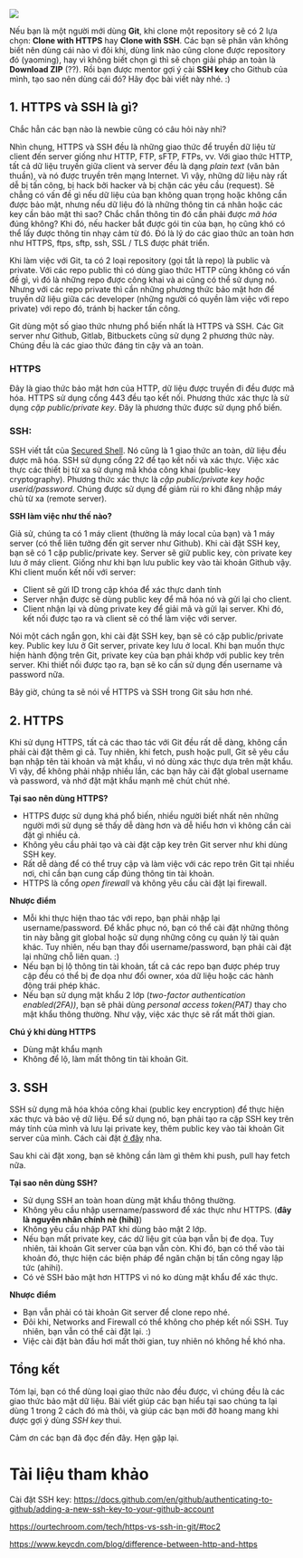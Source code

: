 ![](https://images.viblo.asia/f802283f-fe48-4112-aae9-64ebe07cb97b.png)

Nếu bạn là một người mới dùng **Git**, khi clone một repository sẽ có 2 lựa chọn: **Clone with HTTPS** hay **Clone with SSH**. Các bạn sẽ phân vân không biết nên dùng cái nào vì đôi khi, dùng link nào cũng clone được repository đó (yaoming), hay vì không biết chọn gì thì sẽ chọn giải pháp an toàn là **Download ZIP** (??). Rồi bạn được mentor gợi ý cài **SSH key** cho Github của mình, tạo sao nên dùng cái đó? Hãy đọc bài viết này nhé. :)

## 1. HTTPS và SSH là gì?
Chắc hẳn các bạn nào là newbie cũng có câu hỏi này nhỉ? 

Nhìn chung, HTTPS và SSH đều là những giao thức để truyền dữ liệu từ client đến server giống như HTTP, FTP, sFTP, FTPs, vv. Với giao thức HTTP, tất cả dữ liệu truyền giữa client và server đều là dạng *plain text* (văn bản thuần), và nó được truyền trên mạng Internet. Vì vậy, những dữ liệu này rất dễ bị tấn công, bị hack bởi hacker và bị chặn các yêu cầu (request). Sẽ chẳng có vấn đề gì nếu dữ liệu của bạn không quan trọng hoặc không cần được bảo mật, nhưng nếu dữ liệu đó là những thông tin cá nhân hoặc các key cần bảo mật thì sao? Chắc chắn thông tin đó cần phải được *mã hóa* đúng không? Khi đó, nếu hacker bắt được gói tin của bạn, họ cũng khó có thể lấy được thông tin nhạy cảm từ đó. Đó là lý do các giao thức an toàn hơn như HTTPS, ftps, sftp, ssh, SSL / TLS được phát triển. 

Khi làm việc với Git, ta có 2 loại repository (gọi tắt là repo) là public và private. Với các repo public thì có dùng giao thức HTTP cũng không có vấn đề gì, vì đó là những repo được công khai và ai cũng có thể sử dụng nó. Nhưng với các repo private thì cần những phương thức bảo mật hơn để truyền dữ liệu giữa các developer (những người có quyền làm việc với repo private) với repo đó, tránh bị hacker tấn công. 

Git dùng một số giao thức nhưng phổ biến nhất là HTTPS và SSH. Các Git server như Github, Gitlab, Bitbuckets cũng sử dụng 2 phương thức này. Chúng đều là các giao thức đáng tin cậy và an toàn.

### HTTPS
Đây là giao thức bảo mật hơn của HTTP, dữ liệu được truyền đi đều được mã hóa. HTTPS sử dụng cổng 443 đều tạo kết nối. Phương thức xác thực là sử dụng *cặp public/private key*.  Đây là phương thức được sử dụng phổ biến.
### SSH:
SSH viết tắt của [Secured Shell](https://en.wikipedia.org/wiki/Secure_Shell_Protocol). Nó cũng là 1 giao thức an toàn, dữ liệu đều được mã hóa. SSH sử dụng cổng 22 để tạo kết nối và xác thực. Việc xác thực các thiết bị từ xa sử dụng mã khóa công khai (public-key cryptography). Phương thức xác thực là *cặp public/private key hoặc userid/password*. Chúng được sử dụng để giảm rủi ro khi đăng nhập máy chủ từ xa (remote server).

**SSH làm việc như thế nào?**

Giả sử, chúng ta có 1 máy client (thường là máy local của bạn) và 1 máy server (có thể liên tưởng đến git server như Github). Khi cài đặt SSH key, bạn sẽ có 1 cặp public/private key. Server sẽ giữ public key, còn private key lưu ở máy client. Giống như khi bạn lưu public key vào tài khoản Github vậy. Khi client muốn kết nối với server:
* Client sẽ gửi ID trong cặp khóa để xác thực danh tính
* Server nhận được sẽ dùng public key để mã hóa nó và gửi lại cho client. 
* Client nhận lại và dùng private key để giải mã và gửi lại server. Khi đó, kết nối được tạo ra và client sẽ có thể làm việc với server. 

Nói một cách ngắn gọn, khi cài đặt SSH key, bạn sẽ có cặp public/private key. Public key lưu ở Git server, private key lưu ở local. Khi bạn muốn thực hiện hành động trên Git, private key của bạn phải khớp với public key trên server. Khi thiết nối được tạo ra, bạn sẽ ko cần sử dụng đến username và password nữa. 

Bây giờ, chúng ta sẽ nói về HTTPS và SSH trong Git sâu hơn nhé.
## 2. HTTPS
Khi sử dụng HTTPS, tất cả các thao tác với Git đều rất dễ dàng, không cần phải cài đặt thêm gì cả. Tuy nhiên, khi fetch, push hoặc pull, Git sẽ yêu cầu bạn nhập tên tài khoản và mật khẩu, vì nó dùng xác thực dựa trên mật khẩu. Vì vậy, để không phải nhập nhiều lần, các bạn hãy cài đặt global username và password, và nhớ đặt mật khẩu mạnh mẽ chút chút nhé.

**Tại sao nên dùng HTTPS?**
* HTTPS được sử dụng khá phổ biến, nhiều người biết nhất nên những người mới sử dụng sẽ thấy dễ dàng hơn và dễ hiểu hơn vì không cần cài đặt gì nhiều cả.
* Không yêu cầu phải tạo và cài đặt cặp key trên Git server như khi dùng SSH key.
* Rất dễ dàng để có thể truy cập và làm việc với các repo trên Git tại nhiều nơi, chỉ cần bạn cung cấp đúng thông tin tài khoản.
* HTTPS là cổng *open firewall* và không yêu cầu cài đặt lại firewall.

**Nhược điểm**
* Mỗi khi thực hiện thao tác với repo, bạn phải nhập lại username/password. Để khắc phục nó, bạn có thể cài đặt những thông tin này bằng git global hoặc sử dụng những công cụ quản lý tài quản khác. Tuy nhiên, nếu bạn thay đổi username/password, bạn phải cài đặt lại những chỗ liên quan. :)
* Nếu bạn bị lộ thông tin tài khoản, tất cả các repo bạn được phép truy cập đều có thể bị đe dọa như đổi owner, xóa dữ liệu hoặc các hành động trái phép khác. 
* Nếu bạn sử dụng mật khẩu 2 lớp (*two-factor authentication enabled(2FA))*, bạn sẽ phải dùng *personal access token(PAT)* thay cho mật khẩu thông thường. Như vậy, việc xác thực sẽ rất mất thời gian. 

**Chú ý khi dùng HTTPS**
* Dùng mật khẩu mạnh
* Không để lộ, làm mất thông tin tài khoản Git.
## 3. SSH
SSH sử dụng mã hóa khóa công khai (public key encryption) để thực hiện xác thực và bảo vệ dữ liệu. Để sử dụng nó, bạn phải tạo ra cặp SSH key trên máy tính của mình và lưu lại private key, thêm public key vào tài khoản Git server của mình. Cách cài đặt [ở đây](https://docs.github.com/en/github/authenticating-to-github/adding-a-new-ssh-key-to-your-github-account) nha.

Sau khi cài đặt xong, bạn sẽ không cần làm gì thêm khi push, pull hay fetch nữa.

**Tại sao nên dùng SSH?**
* Sử dụng SSH an toàn hoan dùng mật khẩu thông thường.
* Không yêu cầu nhập username/password để xác thực như HTTPS. (**đây là nguyên nhân chính nè (hihi)**)
* Không yêu cầu nhập PAT khi dùng bảo mật 2 lớp.
* Nếu bạn mất private key, các dữ liệu git của bạn vẫn bị đe dọa. Tuy nhiên, tài khoản Git server của bạn vẫn còn. Khi đó, bạn có thể vào tài khoản đó, thực hiện các biện pháp để ngăn chặn bị tấn công ngay lập tức (ahihi).
* Có vẻ SSH bảo mật hơn HTTPS vì nó ko dùng mật khẩu để xác thực. 

**Nhược điểm**
* Bạn vẫn phải có tài khoản Git server để clone repo nhé.
* Đôi khi, Networks and Firewall có thể không cho phép kết nối SSH. Tuy nhiên, bạn vẫn có thể cài đặt lại. :)
* Việc cài đặt bàn đầu hơi mất thời gian, tuy nhiên nó không hề khó nha.

## Tổng kết
Tóm lại, bạn có thể dùng loại giao thức nào đều được, vì chúng đều là các giao thức bảo mật dữ liệu. Bài viết giúp các bạn hiểu tại sao chúng ta lại dùng 1 trong 2 cách đó mà thôi, và giúp các bạn mới đỡ hoang mang khi được gợi ý dùng *SSH key* thui. 

Cảm ơn các bạn đã đọc đến đây. Hẹn gặp lại.

# Tài liệu tham khảo
Cài đặt SSH key: 
https://docs.github.com/en/github/authenticating-to-github/adding-a-new-ssh-key-to-your-github-account

https://ourtechroom.com/tech/https-vs-ssh-in-git/#toc2

https://www.keycdn.com/blog/difference-between-http-and-https